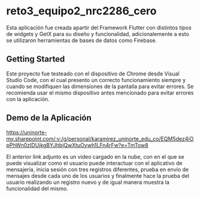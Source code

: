 # reto3_equipo2_nrc2286_cero

Esta aplicación fue creada apartir del Framework Flutter con distintos tipos de widgets y GetX para su diseño y funcionalidad, adicionalemente a esto se 
utilizaron herramientas de bases de datos como Firebase.

## Getting Started

Este proyecto fue testeado con el dispositivo de Chrome desde Visual Studio Code, con el cual presento un correcto funcionamiento siempre y cuando se modifiquen las dimensiones de la pantalla para evitar errores. Se recomienda usar el mismo dispositivo antes mencionado para evitar errores con la aplicación.

## Demo de la Aplicación 

https://uninorte-my.sharepoint.com/:v:/g/personal/karamirez_uninorte_edu_co/EQM5dez4iOpPhWn0zIDUjkgBYJhbjQwXtuOywh1LFn4rFw?e=TmTow8

El anterior link adjunto es un video cargado en la nube, con en el que se puede visualizar como el usuario puede interactuar con el aplicativo de mensajería, inicia sesión con tres registros diferentes, prueba en envío de mensajes desde cada uno de los usuarios y finalmente hace la prueba del usuario realizando un registro nuevo y de igual manera muestra la funcionalidad del mismo. 
